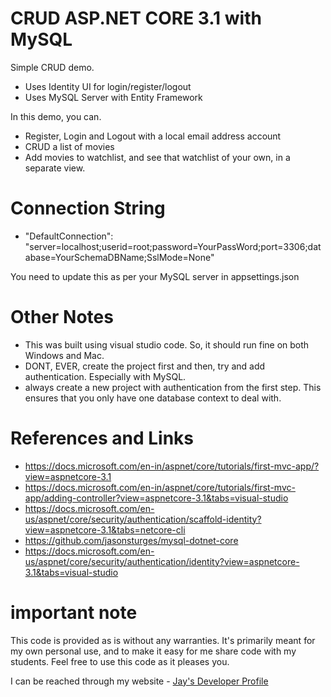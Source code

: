 # CRUD ASP.NET CORE 3.1 with MySQL

Simple CRUD demo. 

* Uses Identity UI for login/register/logout
* Uses MySQL Server with Entity Framework

In this demo, you can.

* Register, Login and Logout with a local email address account
* CRUD a list of movies
* Add movies to watchlist, and see that watchlist of your own, in a separate view.

# Connection String

* "DefaultConnection": "server=localhost;userid=root;password=YourPassWord;port=3306;database=YourSchemaDBName;SslMode=None"

You need to update this as per your MySQL server in appsettings.json

# Other Notes

* This was built using visual studio code. So, it should run fine on both Windows and Mac.
* DONT, EVER, create the project first and then, try and add authentication. Especially with MySQL. 
* always create a new project with authentication from the first step. This ensures that you only have one database context to deal with. 

# References and Links

* https://docs.microsoft.com/en-in/aspnet/core/tutorials/first-mvc-app/?view=aspnetcore-3.1
* https://docs.microsoft.com/en-in/aspnet/core/tutorials/first-mvc-app/adding-controller?view=aspnetcore-3.1&tabs=visual-studio
* https://docs.microsoft.com/en-us/aspnet/core/security/authentication/scaffold-identity?view=aspnetcore-3.1&tabs=netcore-cli
* https://github.com/jasonsturges/mysql-dotnet-core
* https://docs.microsoft.com/en-us/aspnet/core/security/authentication/identity?view=aspnetcore-3.1&tabs=visual-studio

# important note 

This code is provided as is without any warranties. It's primarily meant for my own personal use, and to make it easy for me share code with my students. Feel free to use this code as it pleases you.

I can be reached through my website - [Jay's Developer Profile](https://jay-study-nildana.github.io/developerprofile)
